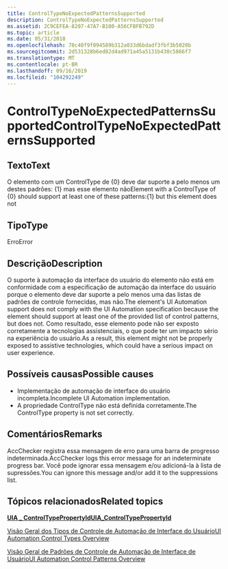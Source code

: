 ```yaml
---
title: ControlTypeNoExpectedPatternsSupported
description: ControlTypeNoExpectedPatternsSupported
ms.assetid: 2C9CEFEA-8207-47A7-B100-A56CFBFB792D
ms.topic: article
ms.date: 05/31/2018
ms.openlocfilehash: 78c40f9f094589b312a033d6bdadf3fbf3b5020b
ms.sourcegitcommit: 2d531328b6ed82d4ad971a45a5131b430c5866f7
ms.translationtype: MT
ms.contentlocale: pt-BR
ms.lasthandoff: 09/16/2019
ms.locfileid: "104292249"
---
```

# <a name="controltypenoexpectedpatternssupported"></a><span data-ttu-id="89226-103">ControlTypeNoExpectedPatternsSupported</span><span class="sxs-lookup"><span data-stu-id="89226-103">ControlTypeNoExpectedPatternsSupported</span></span>

## <a name="text"></a><span data-ttu-id="89226-104">Texto</span><span class="sxs-lookup"><span data-stu-id="89226-104">Text</span></span>

<span data-ttu-id="89226-105">O elemento com um ControlType de {0} deve dar suporte a pelo menos um destes padrões: {1} mas esse elemento não</span><span class="sxs-lookup"><span data-stu-id="89226-105">Element with a ControlType of {0} should support at least one of these patterns:{1} but this element does not</span></span>

## <a name="type"></a><span data-ttu-id="89226-106">Tipo</span><span class="sxs-lookup"><span data-stu-id="89226-106">Type</span></span>

<span data-ttu-id="89226-107">Erro</span><span class="sxs-lookup"><span data-stu-id="89226-107">Error</span></span>

## <a name="description"></a><span data-ttu-id="89226-108">Descrição</span><span class="sxs-lookup"><span data-stu-id="89226-108">Description</span></span>

<span data-ttu-id="89226-109">O suporte à automação da interface do usuário do elemento não está em conformidade com a especificação de automação da interface do usuário porque o elemento deve dar suporte a pelo menos uma das listas de padrões de controle fornecidas, mas não.</span><span class="sxs-lookup"><span data-stu-id="89226-109">The element's UI Automation support does not comply with the UI Automation specification because the element should support at least one of the provided list of control patterns, but does not.</span></span> <span data-ttu-id="89226-110">Como resultado, esse elemento pode não ser exposto corretamente a tecnologias assistenciais, o que pode ter um impacto sério na experiência do usuário.</span><span class="sxs-lookup"><span data-stu-id="89226-110">As a result, this element might not be properly exposed to assistive technologies, which could have a serious impact on user experience.</span></span>

## <a name="possible-causes"></a><span data-ttu-id="89226-111">Possíveis causas</span><span class="sxs-lookup"><span data-stu-id="89226-111">Possible causes</span></span>

-   <span data-ttu-id="89226-112">Implementação de automação de interface do usuário incompleta.</span><span class="sxs-lookup"><span data-stu-id="89226-112">Incomplete UI Automation implementation.</span></span>
-   <span data-ttu-id="89226-113">A propriedade ControlType não está definida corretamente.</span><span class="sxs-lookup"><span data-stu-id="89226-113">The ControlType property is not set correctly.</span></span>

## <a name="remarks"></a><span data-ttu-id="89226-114">Comentários</span><span class="sxs-lookup"><span data-stu-id="89226-114">Remarks</span></span>

<span data-ttu-id="89226-115">AccChecker registra essa mensagem de erro para uma barra de progresso indeterminada.</span><span class="sxs-lookup"><span data-stu-id="89226-115">AccChecker logs this error message for an indeterminate progress bar.</span></span> <span data-ttu-id="89226-116">Você pode ignorar essa mensagem e/ou adicioná-la à lista de supressões.</span><span class="sxs-lookup"><span data-stu-id="89226-116">You can ignore this message and/or add it to the suppressions list.</span></span>

## <a name="related-topics"></a><span data-ttu-id="89226-117">Tópicos relacionados</span><span class="sxs-lookup"><span data-stu-id="89226-117">Related topics</span></span>

<dl> <dt>

[<span data-ttu-id="89226-118">**UIA \_ ControlTypePropertyId**</span><span class="sxs-lookup"><span data-stu-id="89226-118">**UIA\_ControlTypePropertyId**</span></span>](uiauto-automation-element-propids.md)
</dt> <dt>

[<span data-ttu-id="89226-119">Visão Geral dos Tipos de Controle de Automação de Interface do Usuário</span><span class="sxs-lookup"><span data-stu-id="89226-119">UI Automation Control Types Overview</span></span>](uiauto-controltypesoverview.md)
</dt> <dt>

[<span data-ttu-id="89226-120">Visão Geral de Padrões de Controle de Automação de Interface de Usuário</span><span class="sxs-lookup"><span data-stu-id="89226-120">UI Automation Control Patterns Overview</span></span>](uiauto-controlpatternsoverview.md)
</dt> </dl>

 

 




